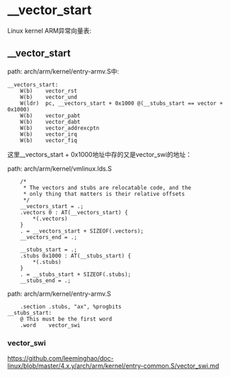 __vector_start
========================================

Linux kernel ARM异常向量表:

__vector_start
----------------------------------------

path: arch/arm/kernel/entry-armv.S中:
```
__vectors_start:
    W(b)    vector_rst
    W(b)    vector_und
    W(ldr)  pc, __vectors_start + 0x1000 @(__stubs_start == vector + 0x1000)
    W(b)    vector_pabt
    W(b)    vector_dabt
    W(b)    vector_addrexcptn
    W(b)    vector_irq
    W(b)    vector_fiq
```

这里__vectors_start + 0x1000地址中存的又是vector_swi的地址：

path: arch/arm/kernel/vmlinux.lds.S
```
    /*
     * The vectors and stubs are relocatable code, and the
     * only thing that matters is their relative offsets
     */
    __vectors_start = .;
    .vectors 0 : AT(__vectors_start) {
        *(.vectors)
    }
    . = __vectors_start + SIZEOF(.vectors);
    __vectors_end = .;

    __stubs_start = .;
    .stubs 0x1000 : AT(__stubs_start) {
        *(.stubs)
    }
    . = __stubs_start + SIZEOF(.stubs);
    __stubs_end = .;
```

path: arch/arm/kernel/entry-armv.S
```
    .section .stubs, "ax", %progbits
__stubs_start:
    @ This must be the first word
    .word    vector_swi
```

### vector_swi

https://github.com/leeminghao/doc-linux/blob/master/4.x.y/arch/arm/kernel/entry-common.S/vector_swi.md
